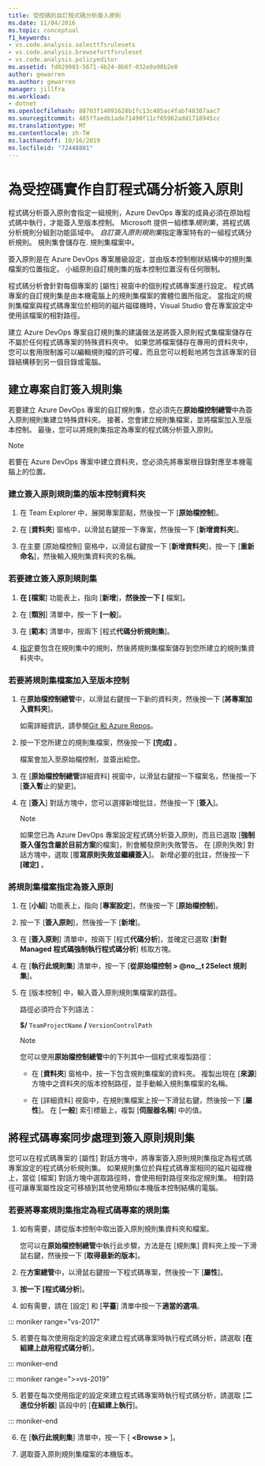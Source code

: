 ```yaml
---
title: 受控碼的自訂程式碼分析簽入原則
ms.date: 11/04/2016
ms.topic: conceptual
f1_keywords:
- vs.code.analysis.selecttfsrulesets
- vs.code.analysis.browsefortfsruleset
- vs.code.analysis.policyeditor
ms.assetid: fd029003-5671-4b24-8b6f-032e0a98b2e8
author: gewarren
ms.author: gewarren
manager: jillfra
ms.workload:
- dotnet
ms.openlocfilehash: 88703f14091628b1fc13c405ac4fabf48307aac7
ms.sourcegitcommit: 485ffaedb1ade71490f11cf05962add1718945cc
ms.translationtype: MT
ms.contentlocale: zh-TW
ms.lasthandoff: 10/16/2019
ms.locfileid: "72448881"
---
```

# <a name="implement-custom-code-analysis-check-in-policies-for-managed-code"></a>為受控碼實作自訂程式碼分析簽入原則

程式碼分析簽入原則會指定一組規則，Azure DevOps 專案的成員必須在原始程式碼中執行，才能簽入至版本控制。 Microsoft 提供一組標準*規則集*，將程式碼分析規則分組到功能區域中。 *自訂簽入原則規則集*指定專案特有的一組程式碼分析規則。 規則集會儲存在. 規則集檔案中。

簽入原則是在 Azure DevOps 專案層級設定，並由版本控制樹狀結構中的規則集檔案的位置指定。 小組原則自訂規則集的版本控制位置沒有任何限制。

程式碼分析會針對每個專案的 [屬性] 視窗中的個別程式碼專案進行設定。 程式碼專案的自訂規則集是由本機電腦上的規則集檔案的實體位置所指定。 當指定的規則集檔案與程式碼專案位於相同的磁片磁碟機時，Visual Studio 會在專案設定中使用該檔案的相對路徑。

建立 Azure DevOps 專案自訂規則集的建議做法是將簽入原則程式集檔案儲存在不屬於任何程式碼專案的特殊資料夾中。 如果您將檔案儲存在專用的資料夾中，您可以套用限制誰可以編輯規則檔的許可權，而且您可以輕鬆地將包含該專案的目錄結構移到另一個目錄或電腦。

## <a name="create-the-project-custom-check-in-rule-set"></a>建立專案自訂簽入規則集

若要建立 Azure DevOps 專案的自訂規則集，您必須先在**原始檔控制總管**中為簽入原則規則集建立特殊資料夾。 接著，您會建立規則集檔案，並將檔案加入至版本控制。 最後，您可以將規則集指定為專案的程式碼分析簽入原則。

> [!NOTE]
> 若要在 Azure DevOps 專案中建立資料夾，您必須先將專案根目錄對應至本機電腦上的位置。

### <a name="to-create-the-version-control-folder-for-the-check-in-policy-rule-set"></a>建立簽入原則規則集的版本控制資料夾

1. 在 Team Explorer 中，展開專案節點，然後按一下 [**原始檔控制**]。

2. 在 [**資料夾**] 窗格中，以滑鼠右鍵按一下專案，然後按一下 [**新增資料夾**]。

3. 在主要 [原始檔控制] 窗格中，以滑鼠右鍵按一下 [**新增資料夾**]，按一下 [**重新命名**]，然後輸入規則集資料夾的名稱。

### <a name="to-create-the-check-in-policy-rule-set"></a>若要建立簽入原則規則集

1. **在 [檔案**] 功能表上，指向 [**新增**]，**然後按一下 [** 檔案]。

2. 在 [**類別**] 清單中，按一下 **[一般**]。

3. 在 [**範本**] 清單中，按兩下 [程式**代碼分析規則集**]。

4. [指定](../code-quality/how-to-create-a-custom-rule-set.md)要包含在規則集中的規則，然後將規則集檔案儲存到您所建立的規則集資料夾中。

### <a name="to-add-the-rule-set-file-to-version-control"></a>若要將規則集檔案加入至版本控制

1. 在**原始檔控制總管**中，以滑鼠右鍵按一下新的資料夾，然後按一下 [**將專案加入資料夾**]。

     如需詳細資訊，請參閱[Git 和 Azure Repos](/azure/devops/repos/git/overview?view=vsts)。

2. 按一下您所建立的規則集檔案，然後按一下 **[完成]** 。

     檔案會加入至原始檔控制，並簽出給您。

3. 在 [**原始檔控制總管**詳細資料] 視窗中，以滑鼠右鍵按一下檔案名，然後按一下 [**簽入暫**止的變更]。

4. 在 [**簽入**] 對話方塊中，您可以選擇新增批註，然後按一下 [**簽入**]。

    > [!NOTE]
    > 如果您已為 Azure DevOps 專案設定程式碼分析簽入原則，而且已選取 [**強制簽入僅包含屬於目前方案**的檔案]，則會觸發原則失敗警告。 在 [原則失敗] 對話方塊中，選取 [覆**寫原則失敗並繼續簽入**]。 新增必要的批註，然後按一下 **[確定]** 。

### <a name="to-specify-the-rule-set-file-as-the-check-in-policy"></a>將規則集檔案指定為簽入原則

1. 在 [**小組**] 功能表上，指向 [**專案設定**]，然後按一下 [**原始檔控制**]。

2. 按一下 [**簽入原則**]，然後按一下 [**新增**]。

3. 在 [**簽入原則**] 清單中，按兩下 [程式**代碼分析**]，並確定已選取 [**針對 Managed 程式碼強制執行程式碼分析**] 核取方塊。

4. 在 [**執行此規則集**] 清單中，按一下 [**從原始檔控制 > @no__t 2Select 規則集**]。

5. 在 [版本控制] 中，輸入簽入原則規則集檔案的路徑。

     路徑必須符合下列語法：

     **$/** `TeamProjectName` **/** `VersionControlPath`

    > [!NOTE]
    > 您可以使用**原始檔控制總管**中的下列其中一個程式來複製路徑：

    - 在 [**資料夾**] 窗格中，按一下包含規則集檔案的資料夾。 複製出現在 [**來源**] 方塊中之資料夾的版本控制路徑，並手動輸入規則集檔案的名稱。

    - 在 [詳細資料] 視窗中，在規則集檔案上按一下滑鼠右鍵，然後按一下 [**屬性**]。 在 [**一般**] 索引標籤上，複製 [**伺服器名稱**] 中的值。

## <a name="synchronize-code-projects-to-the-check-in-policy-rule-set"></a>將程式碼專案同步處理到簽入原則規則集

您可以在程式碼專案的 [屬性] 對話方塊中，將專案簽入原則規則集指定為程式碼專案設定的程式碼分析規則集。 如果規則集位於與程式碼專案相同的磁片磁碟機上，當從 [檔案] 對話方塊中選取路徑時，會使用相對路徑來指定規則集。 相對路徑可讓專案屬性設定可移植到其他使用類似本機版本控制結構的電腦。

### <a name="to-specify-a-project-rule-set-as-the-rule-set-of-a-code-project"></a>若要將專案規則集指定為程式碼專案的規則集

1. 如有需要，請從版本控制中取出簽入原則規則集資料夾和檔案。

   您可以在**原始檔控制總管**中執行此步驟，方法是在 [規則集] 資料夾上按一下滑鼠右鍵，然後按一下 [**取得最新的版本**]。

2. 在**方案總管**中，以滑鼠右鍵按一下程式碼專案，然後按一下 [**屬性**]。

3. **按一下 [程式碼分析**]。

4. 如有需要，請在 [設定] 和 [**平臺**] 清單中按一下**適當的選項**。

::: moniker range="vs-2017"

5. 若要在每次使用指定的設定來建立程式碼專案時執行程式碼分析，請選取 [**在組建上啟用程式碼分析**]。

::: moniker-end

::: moniker range=">=vs-2019"

5. 若要在每次使用指定的設定來建立程式碼專案時執行程式碼分析，請選取 [**二進位分析器**] 區段中的 [**在組建上執行**]。

::: moniker-end

6. 在 [**執行此規則集**] 清單中，按一下 [ **\<Browse >** ]。

8. 選取簽入原則規則集檔案的本機版本。
